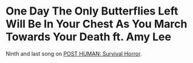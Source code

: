 # One Day The Only Butterflies Left Will Be In Your Chest As You March Towards Your Death ft. Amy Lee

Ninth and last song on [POST HUMAN: Survival Horror](ph-survival-horror).